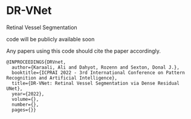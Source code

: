 # DR-VNet
Retinal Vessel Segmentation

code will be publicly available soon


Any papers using this code should cite the paper accordingly. 
```
@INPROCEEDINGS{DRVnet,
  author={Karaali, Ali and Dahyot, Rozenn and Sexton, Donal J.},
  booktitle={ICPRAI 2022 - 3rd International Conference on Pattern Recognition and Artificial Intelligence}, 
  title={DR-VNet: Retinal Vessel Segmentation via Dense Residual UNet}, 
  year={2022},
  volume={},
  number={},
  pages={}}
```

